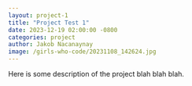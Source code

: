 ```yaml
---
layout: project-1
title: "Project Test 1"
date: 2023-12-19 02:00:00 -0800
categories: project
author: Jakob Nacanaynay
image: /girls-who-code/20231108_142624.jpg
---
```


Here is some description of the project blah blah blah.
